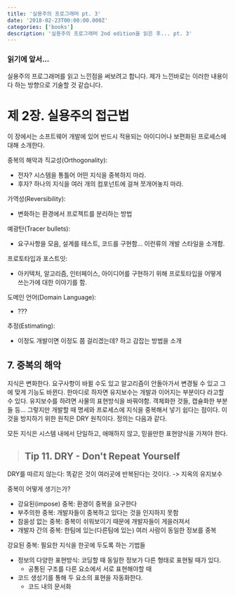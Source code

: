 ```yaml
---
title: '실용주의 프로그래머 pt. 3'
date: '2018-02-23T00:00:00.000Z'
categories: ['books']
description: '실용주의 프로그래머 2nd edition을 읽은 후... pt. 3'
---
```


### 읽기에 앞서...

실용주의 프로그래머를 읽고 느낀점을 써보려고 합니다. 제가 느낀바로는 이러한 내용이다 하는 방향으로 기술할 것 같습니다.

# 제 2장. 실용주의 접근법

이 장에서는 소프트웨어 개발에 있어 반드시 적용되는 아이디어나 보편화된 프로세스에 대해 소개한다.

중복의 해악과 직교성(Orthogonality):

- 전자? 시스템을 통틀어 어떤 지식을 중복하지 마라.
- 후자? 하나의 지식을 여러 개의 컴포넌트에 걸쳐 쪼개어놓지 마라.

가역성(Reversibility):

- 변화하는 환경에서 프로젝트를 분리하는 방법

예광탄(Tracer bullets):

- 요구사항을 모음, 설계를 테스트, 코드를 구현함... 이런류의 개발 스타일을 소개함.

프로토타입과 포스트잇:

- 아키텍처, 알고리즘, 인터페이스, 아이디어를 구현하기 위해 프로토타입을 어떻게 쓰는가에 대한 이야기를 함.

도메인 언어(Domain Language):

- ???

추정(Estimating):

- 이정도 개발이면 이정도 쯤 걸리겠는데? 하고 감잡는 방법을 소개

## 7. 중복의 해악

지식은 변화한다. 요구사항이 바뀔 수도 있고 알고리즘이 안돌아가서 변경될 수 있고 그에 맞게 기능도 바뀐다. 한마디로 하자면 유지보수는 개발과 이어지는 부분이다 라고할 수 있다.
유지보수를 하려면 사물의 표현방식을 바꿔야함. 객체화한 것들, 캡슐화한 부분들 등... 그렇지만 개발할 때 명세와 프로세스에 지식을 중복해서 넣기 쉽다는 점이다. 이것을 방지하기 위한 원칙은 DRY 원칙이다. 정의는 다음과 같다.

모든 지식은 시스템 내에서 단일하고, 애매하지 않고, 믿을만한 표현양식을 가져야 한다.

> ## Tip 11. DRY - Don't Repeat Yourself

DRY를 따르지 않는다: 똑같은 것이 여러곳에 반복된다는 것이다. -> 지옥의 유지보수

중복이 어떻게 생기는가?

- 강요된(impose) 중복: 환경이 중복을 요구한다
- 부주의한 중복: 개발자들이 중복하고 있다는 것을 인지하지 못함
- 참을성 없는 중복: 중복이 쉬워보이기 때문에 개발자들이 게을러져서
- 개발자 간의 중복: 한팀에 있는(다른팀에 있는) 여러 사람이 동일한 정보를 중복

강요된 중복:
필요한 지식을 한곳에 두도록 하는 기법들

- 정보의 다양한 표현방식: 코딩할 때 동일한 정보가 다른 형태로 표현될 때가 있다.
  - 공통된 구조를 다른 요소에서 서로 표현해야할 때
- 코드 생성기를 통해 두 요소의 표현을 자동화한다.
  - 코드 내의 문서화
